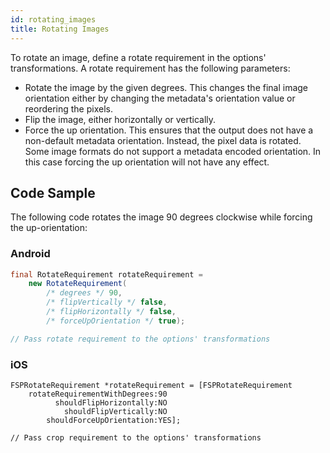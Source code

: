 ```yaml
---
id: rotating_images
title: Rotating Images
---
```

To rotate an image, define a rotate requirement in the options' transformations. A rotate requirement has the following parameters:

- Rotate the image by the given degrees. This changes the final image orientation either by changing the metadata's orientation value or reordering the pixels.
- Flip the image, either horizontally or vertically.
- Force the up orientation. This ensures that the output does not have a non-default metadata orientation. Instead, the pixel data is rotated. Some image formats do not support a metadata encoded orientation. In this case forcing the up orientation will not have any effect.

## Code Sample

The following code rotates the image 90 degrees clockwise while forcing the up-orientation:

### Android

```java
final RotateRequirement rotateRequirement =
    new RotateRequirement(
        /* degrees */ 90,
        /* flipVertically */ false,
        /* flipHorizontally */ false,
        /* forceUpOrientation */ true);

// Pass rotate requirement to the options' transformations
```

### iOS

```objc
FSPRotateRequirement *rotateRequirement = [FSPRotateRequirement
    rotateRequirementWithDegrees:90
          shouldFlipHorizontally:NO
            shouldFlipVertically:NO
        shouldForceUpOrientation:YES];

// Pass crop requirement to the options' transformations
```

